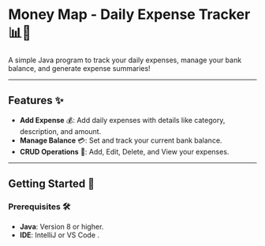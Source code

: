 # Money Map - Daily Expense Tracker 📊💸

A simple Java program to track your daily expenses, manage your bank balance, and generate expense summaries!  

---

## Features ✨
- **Add Expense** 💰: Add daily expenses with details like category, description, and amount.
- **Manage Balance** 💳: Set and track your current bank balance.
- **CRUD Operations** 🔄: Add, Edit, Delete, and View your expenses.

---

## Getting Started 🚀

### Prerequisites 🛠️
- **Java**: Version 8 or higher.
- **IDE**: IntelliJ or VS Code .


